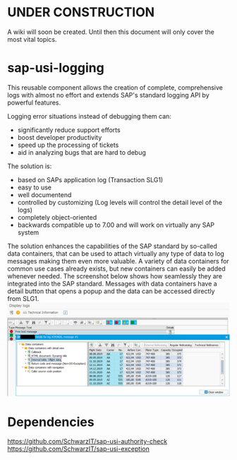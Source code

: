# UNDER CONSTRUCTION
A wiki will soon be created. Until then this document will only cover the most vital topics.

# sap-usi-logging
This reusable component allows the creation of complete, comprehensive logs with almost no effort and extends SAP's standard logging API by powerful features.

Logging error situations instead of debugging them can:
* significantly reduce support efforts
* boost developer productivity
* speed up the processing of tickets
* aid in analyzing bugs that are hard to debug

The solution is:
* based on SAPs application log (Transaction SLG1)
* easy to use
* well documentend
* controlled by customizing (Log levels will control the detail level of the logs)
* completely object-oriented
* backwards compatible up to 7.00 and will work on virtually any SAP system

The solution enhances the capabilities of the SAP standard by so-called data containers, that can be used to attach virtually any type of data to log messages making them even more valuable. A variety of data containers for common use cases already exists, but new containers can easily be added whenever needed. The screenshot below shows how seamlessly they are integrated into the SAP standard. Messages with data containers have a detail button that opens a popup and the data can be accessed directly from SLG1.
![alt text](https://github.com/SchwarzIT/sap-usi-logging-api/blob/media/Screenshot_SLG1_Showcase_Data_Containers.png "Showcase Data Containers")

# Dependencies
https://github.com/SchwarzIT/sap-usi-authority-check  
https://github.com/SchwarzIT/sap-usi-exception
